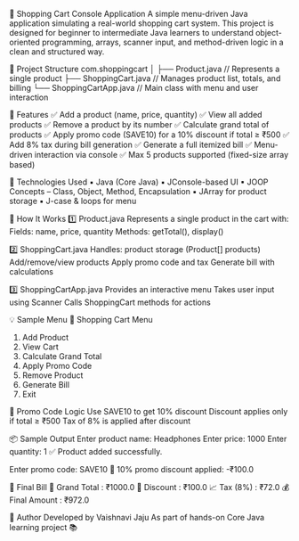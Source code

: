 🛒 Shopping Cart Console Application
A simple menu-driven Java application simulating a real-world shopping cart system. This project is designed for beginner to intermediate Java learners to understand object-oriented programming, arrays, scanner input, and method-driven logic in a clean and structured way.

📁 Project Structure
com.shoppingcart
│
├── Product.java           // Represents a single product
├── ShoppingCart.java      // Manages product list, totals, and billing
└── ShoppingCartApp.java   // Main class with menu and user interaction

🎯 Features
✅ Add a product (name, price, quantity)
✅ View all added products
✅ Remove a product by its number
✅ Calculate grand total of products
✅ Apply promo code (SAVE10) for a 10% discount if total ≥ ₹500
✅ Add 8% tax during bill generation
✅ Generate a full itemized bill
✅ Menu-driven interaction via console
✅ Max 5 products supported (fixed-size array based)

🚀 Technologies Used
▪ Java (Core Java)
▪ JConsole-based UI
▪ JOOP Concepts – Class, Object, Method, Encapsulation
▪ JArray for product storage
▪ J-case & loops for menu

🧩 How It Works
1️⃣ Product.java
Represents a single product in the cart with:
Fields: name, price, quantity
Methods: getTotal(), display()

2️⃣ ShoppingCart.java
Handles:
product storage (Product[] products)
Add/remove/view products
Apply promo code and tax
Generate bill with calculations

3️⃣ ShoppingCartApp.java
Provides an interactive menu
Takes user input using Scanner
Calls ShoppingCart methods for actions

💡 Sample Menu
🛒 Shopping Cart Menu
1. Add Product
2. View Cart
3. Calculate Grand Total
4. Apply Promo Code
5. Remove Product
6. Generate Bill
7. Exit

🔐 Promo Code Logic
Use SAVE10 to get 10% discount
Discount applies only if total ≥ ₹500
Tax of 8% is applied after discount

📦 Sample Output
Enter product name: Headphones
Enter price: 1000
Enter quantity: 1
✅ Product added successfully.

Enter promo code: SAVE10
🎉 10% promo discount applied: -₹100.0

🧾 Final Bill
🧮 Grand Total  : ₹1000.0
💸 Discount     : ₹100.0
📈 Tax (8%)     : ₹72.0
💰 Final Amount : ₹972.0

📌 Author
Developed by Vaishnavi Jaju
As part of hands-on Core Java learning project 📚

